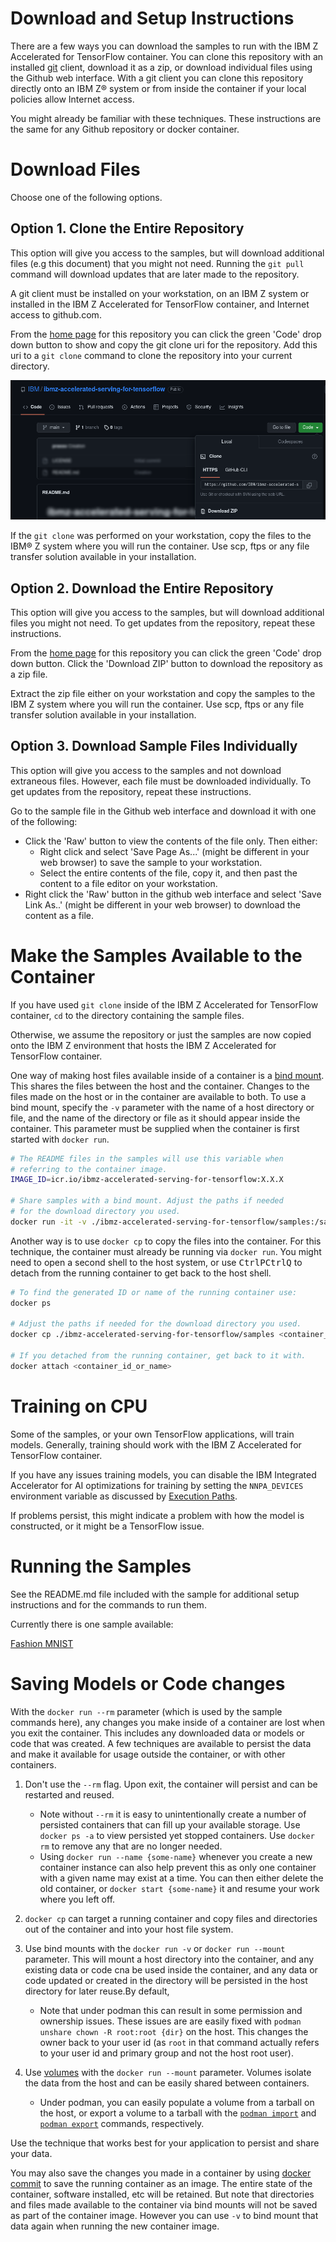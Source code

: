 <!-- markdownlint-disable MD033 -->

# Download and Setup Instructions

There are a few ways you can download the samples to run with the IBM Z
Accelerated for TensorFlow container. You can clone this repository with an
installed [git](https://git-scm.com) client, download it as a zip, or download
individual files using the Github web interface. With a git client you can clone
this repository directly onto an IBM Z&reg; system or from inside the container
if your local policies allow Internet access.

You might already be familiar with these techniques. These instructions are the
same for any Github repository or docker container.

# Download Files

Choose one of the following options.

## Option 1. Clone the Entire Repository

This option will give you access to the samples, but will download additional
files (e.g this document) that you might not need. Running the `git pull`
command will download updates that are later made to the repository.

A git client must be installed on your workstation, on an IBM Z system or
installed in the IBM Z Accelerated for TensorFlow container, and Internet access
to github.com.

From the [home page] for this repository you can click the green 'Code' drop
down button to show and copy the git clone uri for the repository. Add this uri
to a `git clone` command to clone the repository into your current directory.

![Github repository green code drop down button](github-green-code-button-dropdown.png)

If the `git clone` was performed on your workstation, copy the files to the
IBM&reg; Z system where you will run the container. Use scp, ftps or any file
transfer solution available in your installation.

## Option 2. Download the Entire Repository

This option will give you access to the samples, but will download additional
files you might not need. To get updates from the repository, repeat these
instructions.

From the [home page] for this repository you can click the green 'Code' drop
down button. Click the 'Download ZIP' button to download the repository as a zip
file.

Extract the zip file either on your workstation and copy the samples to the IBM
Z system where you will run the container. Use scp, ftps or any file transfer
solution available in your installation.

## Option 3. Download Sample Files Individually

This option will give you access to the samples and not download extraneous
files. However, each file must be downloaded individually. To get updates from
the repository, repeat these instructions.

Go to the sample file in the Github web interface and download it with one of
the following:

- Click the 'Raw' button to view the contents of the file only. Then either:
  - Right click and select 'Save Page As...' (might be different in your web
    browser) to save the sample to your workstation.
  - Select the entire contents of the file, copy it, and then past the content
    to a file editor on your workstation.
- Right click the 'Raw' button in the github web interface and select 'Save Link
  As..' (might be different in your web browser) to download the content as a
  file.

# Make the Samples Available to the Container

If you have used `git clone` inside of the IBM Z Accelerated for TensorFlow
container, `cd` to the directory containing the sample files.

Otherwise, we assume the repository or just the samples are now copied onto the
IBM Z environment that hosts the IBM Z Accelerated for TensorFlow container.

One way of making host files available inside of a container is a
[bind mount](https://docs.docker.com/storage/bind-mounts/). This shares the
files between the host and the container. Changes to the files made on the host
or in the container are available to both. To use a bind mount, specify the `-v`
parameter with the name of a host directory or file, and the name of the
directory or file as it should appear inside the container. This parameter must
be supplied when the container is first started with `docker run`.

```bash
# The README files in the samples will use this variable when
# referring to the container image.
IMAGE_ID=icr.io/ibmz-accelerated-serving-for-tensorflow:X.X.X

# Share samples with a bind mount. Adjust the paths if needed
# for the download directory you used.
docker run -it -v ./ibmz-accelerated-serving-for-tensorflow/samples:/samples:z $IMAGE_ID /bin/bash
```

Another way is to use `docker cp` to copy the files into the container. For this
technique, the container must already be running via `docker run`. You might
need to open a second shell to the host system, or use
<kbd>Ctrl</kbd><kbd>P</kbd><kbd>Ctrl</kbd><kbd>Q</kbd> to detach from the
running container to get back to the host shell.

```bash
# To find the generated ID or name of the running container use:
docker ps

# Adjust the paths if needed for the download directory you used.
docker cp ./ibmz-accelerated-serving-for-tensorflow/samples <container_id_or_name>:/samples

# If you detached from the running container, get back to it with.
docker attach <container_id_or_name>
```

# Training on CPU

Some of the samples, or your own TensorFlow applications, will train models.
Generally, training should work with the IBM Z Accelerated for TensorFlow
container.

If you have any issues training models, you can disable the IBM Integrated
Accelerator for AI optimizations for training by setting the `NNPA_DEVICES`
environment variable as discussed by
[Execution Paths](../README.md#execution-paths).

If problems persist, this might indicate a problem with how the model is
constructed, or it might be a TensorFlow issue.

# Running the Samples

See the README.md file included with the sample for additional setup
instructions and for the commands to run them.

Currently there is one sample available:

[Fashion MNIST](fashion-mnist)

# Saving Models or Code changes

With the `docker run --rm` parameter (which is used by the sample commands
here), any changes you make inside of a container are lost when you exit the
container. This includes any downloaded data or models or code that was created.
A few techniques are available to persist the data and make it available for
usage outside the container, or with other containers.

1. Don't use the `--rm` flag. Upon exit, the container will persist and can be
   restarted and reused.

   - Note without `--rm` it is easy to unintentionally create a number of
     persisted containers that can fill up your available storage. Use
     `docker ps -a` to view persisted yet stopped containers. Use `docker rm` to
     remove any that are no longer needed.
   - Using `docker run --name {some-name}` whenever you create a new container
     instance can also help prevent this as only one container with a given name
     may exist at a time. You can then either delete the old container, or
     `docker start {some-name}` it and resume your work where you left off.

2. `docker cp` can target a running container and copy files and directories out
   of the container and into your host file system.
3. Use bind mounts with the `docker run -v` or `docker run --mount` parameter.
   This will mount a host directory into the container, and any existing data or
   code cna be used inside the container, and any data or code updated or
   created in the directory will be persisted in the host directory for later
   reuse.By default,

   - Note that under podman this can result in some permission and ownership
     issues. These issues are are easily fixed with
     `podman unshare chown -R root:root {dir}` on the host. This changes the
     owner back to your user id (as `root` in that command actually refers to
     your user id and primary group and not the host root user).

4. Use [volumes](https://docs.docker.com/storage/volumes/) with the
   `docker run --mount` parameter. Volumes isolate the data from the host and
   can be easily shared between containers.

   - Under podman, you can easily populate a volume from a tarball on the host,
     or export a volume to a tarball with the
     [`podman import`](https://docs.podman.io/en/latest/markdown/podman-volume-import.1.html)
     and
     [`podman export`](https://docs.podman.io/en/latest/markdown/podman-volume-export.1.html)
     commands, respectively.

Use the technique that works best for your application to persist and share your
data.

You may also save the changes you made in a container by using
[docker commit](https://docs.docker.com/engine/reference/commandline/commit/) to
save the running container as an image. The entire state of the container,
software installed, etc will be retained. But note that directories and files
made available to the container via bind mounts will not be saved as part of the
container image. However you can use `-v` to bind mount that data again when
running the new container image.

<!--
Data that Tensorflow downloads into the container will be stored under the
`.cache` directory in the home directory of the current user
(`/home/ibm-user/.cache`). Persisting this data with a bind mount or volume
will allow you to reuse that data and avoid downloading it again.
-->

<!-- reference links -->

[home page]: https://github.com/IBM/ibmz-accelerated-serving-for-tensorflow
